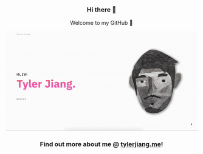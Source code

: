 <h3 align="center">
  Hi there 👋
</h3>

<p align="center">Welcome to my GitHub 🙂</p>
<p align="center">
  <img src="https://github.com/tyj144/tylerjiang.me/blob/master/demo.gif" alt="A scroll-through of my website">
</p>
<h3 align="center">
  Find out more about me @ <a href="https://tylerjiang.me">tylerjiang.me</a>!
</h1>

<!--
**tyj144/tyj144** is a ✨ _special_ ✨ repository because its `README.md` (this file) appears on your GitHub profile.

Here are some ideas to get you started:

- 🔭 I’m currently working on ...
- 🌱 I’m currently learning ...
- 👯 I’m looking to collaborate on ...
- 🤔 I’m looking for help with ...
- 💬 Ask me about ...
- 📫 How to reach me: ...
- 😄 Pronouns: ...
- ⚡ Fun fact: ...
-->
